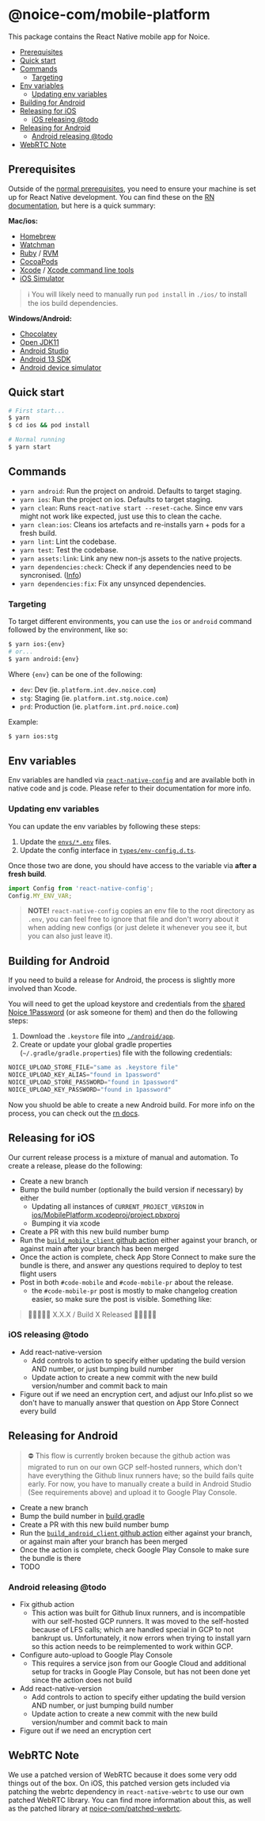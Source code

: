 # @noice-com/mobile-platform

This package contains the React Native mobile app for Noice.

- [Prerequisites](#prerequisites)
- [Quick start](#quick-start)
- [Commands](#commands)
	- [Targeting](#targeting)
- [Env variables](#env-variables)
	- [Updating env variables](#updating-env-variables)
- [Building for Android](#building-for-android)
- [Releasing for iOS](#releasing-for-ios)
	- [iOS releasing @todo](#ios-releasing-todo)
- [Releasing for Android](#releasing-for-android)
	- [Android releasing @todo](#android-releasing-todo)
- [WebRTC Note](#webrtc-note)

## Prerequisites

Outside of the [normal prerequisites](../docs/prerequisites.md), you need to ensure your machine is set up for React Native development. You can find these on the [RN documentation](https://reactnative.dev/docs/environment-setup?guide=native), but here is a quick summary:

**Mac/ios:**
- [Homebrew](https://brew.sh/)
- [Watchman](https://facebook.github.io/watchman/)
- [Ruby](https://www.ruby-lang.org/en/) / [RVM](https://rvm.io/)
- [CocoaPods](https://cocoapods.org/)
- [Xcode](https://developer.apple.com/xcode/) / [Xcode command line tools](https://mac.install.guide/commandlinetools/index.html)
- [iOS Simulator](https://developer.apple.com/documentation/xcode/running-your-app-in-simulator-or-on-a-device/)

> ℹ️ You will likely need to manually run `pod install` in `./ios/` to install the ios build dependencies.

**Windows/Android:**
- [Chocolatey](https://chocolatey.org/)
- [Open JDK11](https://openjdk.java.net/projects/jdk/11/)
- [Android Studio](https://developer.android.com/studio/index.html)
- [Android 13 SDK](https://reactnative.dev/docs/environment-setup?guide=native&os=windows&platform=android#android-sdk)
- [Android device simulator](https://developer.android.com/studio/run/managing-avds.html)

## Quick start

```sh
# First start...
$ yarn
$ cd ios && pod install

# Normal running
$ yarn start
```

## Commands

- `yarn android`: Run the project on android. Defaults to target staging.
- `yarn ios`: Run the project on ios. Defaults to target staging.
- `yarn clean`: Runs `react-native start --reset-cache`. Since env vars might not work like expected, just use this to clean the cache.
- `yarn clean:ios`: Cleans ios artefacts and re-installs yarn + pods for a fresh build.
- `yarn lint`: Lint the codebase.
- `yarn test`: Test the codebase.
- `yarn assets:link`: Link any new non-js assets to the native projects.
- `yarn dependencies:check`: Check if any dependencies need to be syncronised. ([Info](https://microsoft.github.io/rnx-kit/docs/dependencies))
- `yarn dependencies:fix`: Fix any unsynced dependencies.

### Targeting

To target different environments, you can use the `ios` or `android` command followed by the environment, like so:

```bash
$ yarn ios:{env}
# or...
$ yarn android:{env}
```

Where `{env}` can be one of the following:

- `dev`: Dev (ie. `platform.int.dev.noice.com`)
- `stg`: Staging (ie. `platform.int.stg.noice.com`)
- `prd`: Production (ie. `platform.int.prd.noice.com`)

Example:

```bash
$ yarn ios:stg
```

## Env variables

Env variables are handled via [`react-native-config`](https://github.com/luggit/react-native-config) and are available both in native code and js code. Please refer to their documentation for more info.

### Updating env variables

You can update the env variables by following these steps:

1. Update the [`envs/*.env`](./envs/) files.
2. Update the config interface in [`types/env-config.d.ts`](./src/types/env-config.d.ts).

Once those two are done, you should have access to the variable via **after a fresh build**.

```ts
import Config from 'react-native-config';
Config.MY_ENV_VAR;
```

> **NOTE!** `react-native-config` copies an env file to the root directory as `.env`, you can feel free to ignore that file and don't worry about it when adding new configs (or just delete it whenever you see it, but you can also just leave it).

## Building for Android

If you need to build a release for Android, the process is slightly more involved than Xcode.

You will need to get the upload keystore and credentials from the [shared Noice 1Password](https://start.1password.com/open/i?a=DWMHM2AUZZDKDOC6PCTPGKWSDU&v=bmjsglctdznybyth45j5wgf4km&i=6zqw3cldug2eyvuewg5lxxrloe&h=my.1password.com) (or ask someone for them) and then do the following steps:

1. Download the `.keystore` file into [`./android/app`](./android/app/).
2. Create or update your global gradle properties (`~/.gradle/gradle.properties`) file with the following credentials:
```gradle
NOICE_UPLOAD_STORE_FILE="same as .keystore file"
NOICE_UPLOAD_KEY_ALIAS="found in 1password"
NOICE_UPLOAD_STORE_PASSWORD="found in 1password"
NOICE_UPLOAD_KEY_PASSWORD="found in 1password"
```

Now you shuold be able to create a new Android build. For more info on the process, you can check out the [rn docs](https://reactnative.dev/docs/signed-apk-android#generating-an-upload-key).

## Releasing for iOS

Our current release process is a mixture of manual and automation. To create a release, please do the following:

- Create a new branch
- Bump the build number (optionally the build version if necessary) by either
  - Updating all instances of `CURRENT_PROJECT_VERSION` in [ios/MobilePlatform.xcodeproj/project.pbxproj](./ios/MobilePlatform.xcodeproj/project.pbxproj)
  - Bumping it via xcode
- Create a PR with this new build number bump
- Run the [`build_mobile_client` github action](https://github.com/noice-com/platform/actions/workflows/build_mobile_client.yml) either against your branch, or against main after your branch has been merged
- Once the action is complete, check App Store Connect to make sure the bundle is there, and answer any questions required to deploy to test flight users
- Post in both `#code-mobile` and `#code-mobile-pr` about the release.
	- the `#code-mobile-pr` post is mostly to make changelog creation easier, so make sure the post is visible. Something like:
> 🚀🚀🚀🚀🚀 X.X.X / Build X Released 🚀🚀🚀🚀🚀

### iOS releasing @todo

- Add react-native-version
  - Add controls to action to specify either updating the build version AND number, or just bumping build number
  - Update action to create a new commit with the new build version/number and commit back to main
- Figure out if we need an encryption cert, and adjust our Info.plist so we don't have to manually answer that question on App Store Connect every build

## Releasing for Android

> ⛔️ This flow is currently broken because the github action was migrated to run on our own GCP self-hosted runners, which don't have everything the Github linux runners have; so the build fails quite early. For now, you have to manually create a build in Android Studio (See requirements above) and upload it to Google Play Console.

- Create a new branch
- Bump the build number in [build.gradle](./android/app/build.gradle)
- Create a PR with this new build number bump
- Run the [`build_android_client` github action](https://github.com/noice-com/platform/actions/workflows/build_android_client.yml) either against your branch, or against main after your branch has been merged
- Once the action is complete, check Google Play Console to make sure the bundle is there
- TODO

### Android releasing @todo

- Fix github action
  - This action was built for Github linux runners, and is incompatible with our self-hosted GCP runners. It was moved to the self-hosted because of LFS calls; which are handled special in GCP to not bankrupt us. Unfortunately, it now errors when trying to install yarn so this action needs to be reimplemented to work within GCP.
- Configure auto-upload to Google Play Console
  - This requires a service json from our Google Cloud and additional setup for tracks in Google Play Console, but has not been done yet since the action does not build
- Add react-native-version
  - Add controls to action to specify either updating the build version AND number, or just bumping build number
  - Update action to create a new commit with the new build version/number and commit back to main
- Figure out if we need an encryption cert

## WebRTC Note

We use a patched version of WebRTC because it does some very odd things out of the box. On iOS, this patched version gets included via patching the webrtc dependency in `react-native-webrtc` to use our own patched WebRTC library. You can find more information about this, as well as the patched library at [noice-com/patched-webrtc](https://github.com/noice-com/patched-webrtc).
